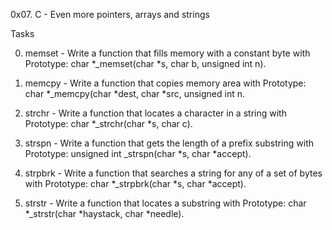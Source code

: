 0x07. C - Even more pointers, arrays and strings

Tasks

0. memset - Write a function that fills memory with a constant byte with
Prototype: char *_memset(char *s, char b, unsigned int n).

1. memcpy - Write a function that copies memory area with
Prototype: char *_memcpy(char *dest, char *src, unsigned int n.

2. strchr - Write a function that locates a character in a string with
Prototype: char *_strchr(char *s, char c).

3. strspn - Write a function that gets the length of a prefix substring with
Prototype: unsigned int _strspn(char *s, char *accept).

4. strpbrk - Write a function that searches a string for any of a set of bytes with
Prototype: char *_strpbrk(char *s, char *accept).

5. strstr - Write a function that locates a substring with
Prototype: char *_strstr(char *haystack, char *needle).
